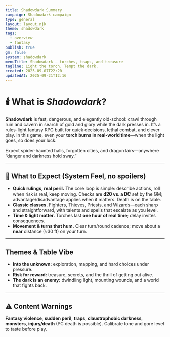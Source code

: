 ```yaml
---
title: Shadowdark Summary
campaign: Shadowdark campaign
type: general
layout: layout.njk
theme: shadowdark
tags:
  - overview
  - fantasy
publish: true
gm: false
system: shadowdark
menuTitle: Shadowdark — torches, traps, and treasure
tagline: Light the torch. Tempt the dark.
created: 2025-09-07T22:20
updatedAt: 2025-09-21T12:16
---
```


# 🕯️ What is *Shadowdark*?

**Shadowdark** is fast, dangerous, and elegantly old-school: crawl through ruin and cavern in search of gold and glory while the dark presses in. It’s a rules-light fantasy RPG built for quick decisions, lethal combat, and clever play. In this game, even your **torch burns in real-world time**—when the light goes, so does your luck.

Expect spider-haunted halls, forgotten cities, and dragon lairs—anywhere “danger and darkness hold sway.”

---

## 🎲 What to Expect (System Feel, no spoilers)

- **Quick rulings, real peril.** The core loop is simple: describe actions, roll when risk is real, keep moving. Checks are **d20 vs. a DC** set by the GM; advantage/disadvantage applies when it matters. Death is on the table.
- **Classic classes.** Fighters, Thieves, Priests, and Wizards—each sharp and straightforward, with talents and spells that escalate as you level.
- **Time & light matter.** Torches last **one hour of real time**; delay invites consequences. 
- **Movement & turns that hum.** Clear turn/round cadence; move about a **near** distance (≈30 ft) on your turn.

---

## Themes & Table Vibe

- **Into the unknown:** exploration, mapping, and hard choices under pressure.
- **Risk for reward:** treasure, secrets, and the thrill of getting out alive.
- **The dark is an enemy:** dwindling light, mounting wounds, and a world that fights back.

---

## ⚠️ Content Warnings

**Fantasy violence**, **sudden peril**, **traps**, **claustrophobic darkness**, **monsters**, **injury/death** (PC death is possible). Calibrate tone and gore level to taste before play.
